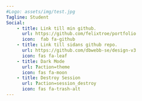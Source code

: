 ```yaml
---
#Logo: assets/img/test.jpg
Tagline: Student
Social:
    - title: Link till min github.
      url: https://github.com/felixtroe/portfolio
      icon:  fab fa-github
    - title: Link till sidans github repo.
      url: https://github.com/dbwebb-se/design-v3
      icon: fas fa-leaf
    - title: Dark Mode
      url: ?action=theme
      icon: fas fa-moon
    - title: Destroy Session
      url: ?action=session_destroy
      icon: fas fa-trash-alt
---
```


